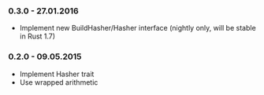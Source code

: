 ### 0.3.0 - 27.01.2016

* Implement new BuildHasher/Hasher interface (nightly only, will be stable in Rust 1.7)

### 0.2.0 - 09.05.2015

* Implement Hasher trait
* Use wrapped arithmetic
